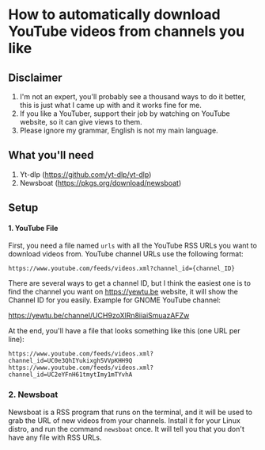 # How to automatically download YouTube videos from channels you like

## Disclaimer

1. I'm not an expert, you'll probably see a thousand ways to do it better, this is just what I came up with and it works fine for me.
2. If you like a YouTuber, support their job by watching on YouTube website, so it can give views to them.
3. Please ignore my grammar, English is not my main language.

## What you'll need

1. Yt-dlp (https://github.com/yt-dlp/yt-dlp)
2. Newsboat (https://pkgs.org/download/newsboat)

## Setup

#### 1. YouTube File

First, you need a file named `urls` with all the YouTube RSS URLs you want to download videos from. YouTube channel URLs use the following format:

`https://www.youtube.com/feeds/videos.xml?channel_id={channel_ID}`

There are several ways to get a channel ID, but I think the easiest one is to find the channel you want on https://yewtu.be website, it will show the Channel ID for you easily. Example for GNOME YouTube channel:

https://yewtu.be/channel/UCH9zoXlRn8iiaiSmuazAFZw

At the end, you'll have a file that looks something like this (one URL per line):

```
https://www.youtube.com/feeds/videos.xml?channel_id=UC0e3QhIYukixgh5VVpKHH9Q
https://www.youtube.com/feeds/videos.xml?channel_id=UC2eYFnH61tmytImy1mTYvhA
```

### 2. Newsboat

Newsboat is a RSS program that runs on the terminal, and it will be used to grab the URL of new videos from your channels. Install it for your Linux distro, and run the command `newsboat` once. It will tell you that you don't have any file with RSS URLs.
